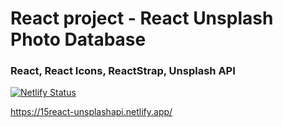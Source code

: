   <h1>React project - React Unsplash Photo Database</h1>
  <h3>React, React Icons, ReactStrap, Unsplash API</h3>

[![Netlify Status](https://api.netlify.com/api/v1/badges/36c1b09f-1d7b-4a13-881d-9276e204160e/deploy-status)](https://app.netlify.com/sites/15react-unsplashapi/deploys)

https://15react-unsplashapi.netlify.app/
